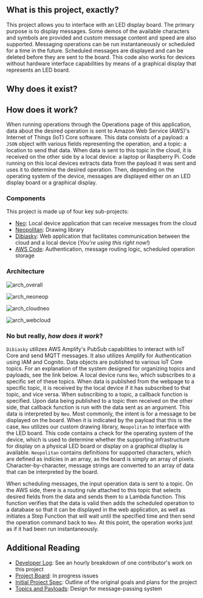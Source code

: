 ## What is this project, exactly?

This project allows you to interface with an LED display board. The primary purpose is to display messages. Some demos of the available characters and symbols are provided and custom message content and speed are also supported. Messaging operations can be run instantaneously or scheduled for a time in the future. Scheduled messages are displayed and can be deleted before they are sent to the board. This code also works for devices without hardware interface capabilities by means of a graphical display that represents an LED board.

## Why does it exist?

## How does it work?

When running operations through the Operations page of this application, data about the desired operation is sent to Amazon Web Service (AWS)'s Internet of Things (IoT) Core software. This data consists of a payload: a `JSON` object with various fields representing the operation, and a topic: a location to send that data. When data is sent to this topic in the cloud, it is received on the other side by a local device: a laptop or Raspberry Pi. Code running on this local devices extracts data from the payload it was sent and uses it to determine the desired operation. Then, depending on the operating system of the device, messages are displayed either on an LED display board or a graphical display.

### Components

This project is made up of four key sub-projects:
- [Neo](https://github.com/alyoshenka/neo): Local device application that can receive messages from the cloud
- [Neopolitan](https://github.com/alyoshenka/neopolitan): Drawing library
- [Dibiasky](https://github.com/alyoshenka/dibiasky): Web application that facilitates communication between the cloud and a local device (*You're using this right now!*)
- [AWS Code](https://gist.github.com/alyoshenka/eefe9ad7b53b275c895f0dbe696694ec): Authentication, message routing logic, scheduled operation storage

### Architecture
![arch_overall](https://github.com/alyoshenka/dibiasky/assets/38815390/2add908d-63f5-4dcf-bdc4-7d52becdc090)

![arch_neoneop](https://github.com/alyoshenka/dibiasky/assets/38815390/58e480f9-7149-426f-91dd-30c25cb76de6)

![arch_cloudneo](https://github.com/alyoshenka/dibiasky/assets/38815390/c2706b86-cd3d-4270-8267-7d933960745f)

![arch_webcloud](https://github.com/alyoshenka/dibiasky/assets/38815390/d881cfd1-49da-4bc4-85b0-631450e2e73e)


### No but really, *how does it work*?

`Dibiasky` utilizes AWS Amplify's PubSub capabilities to interact with IoT Core and send MQTT messages. It also utilizes Amplify for Authentication using IAM and Cognito. Data objects are published to various IoT Core topics. For an explanation of the system designed for organizing topics and payloads, see the link below. A local device runs `Neo`, which subscribes to a specific set of these topics. When data is published from the webpage to a specific topic, it is received by the local device if it has subscribed to that topic, and vice versa. When subscribing to a topic, a callback function is specified. Upon data being published to a topic then received on the other side, that callback function is run with the data sent as an argument. This data is interpreted by `Neo`. Most commonly, the intent is for a message to be displayed on the board. When it is indicated by the payload that this is the case, `Neo` utilizes our custom drawing library, `Neopolitan` to interface with the LED board. This code contains a check for the operating system of the device, which is used to determine whether the supporting infrastructure for display on a physical LED board or display on a graphical display is available. `Neopolitan` contains definitions for supported characters, which are defined as indicies in an array, as the board is simply an array of pixels. Character-by-character, message strings are converted to an array of data that can be interpreted by the board. 

When scheduling messages, the input operation data is sent to a topic. On the AWS side, there is a routing rule attached to this topic that selects desired fields from the data and sends them to a Lambda function. This function verifies that the data is valid then adds the scheduled operation to a database so that it can be displayed in the web application, as well as initiates a Step Function that will wait until the specified time and then send the operation command back to `Neo`. At this point, the operation works just as if it had been run instantaneously.

## Additional Reading
- [Developer Log](https://github.com/alyoshenka/neo/wiki/Developer-Log:-Alexi): See an hourly breakdown of one contributor's work on this project
- [Project Board](https://github.com/users/alyoshenka/projects/2): In progress issues
- [Initial Project Spec](https://github.com/alyoshenka/neo/wiki/New-Teammate-Onboarding#alexis-component): Outline of the original goals and plans for the project
- [Topics and Payloads](https://github.com/alyoshenka/neo/wiki/Topics-and-Payloads): Design for message-passing system
